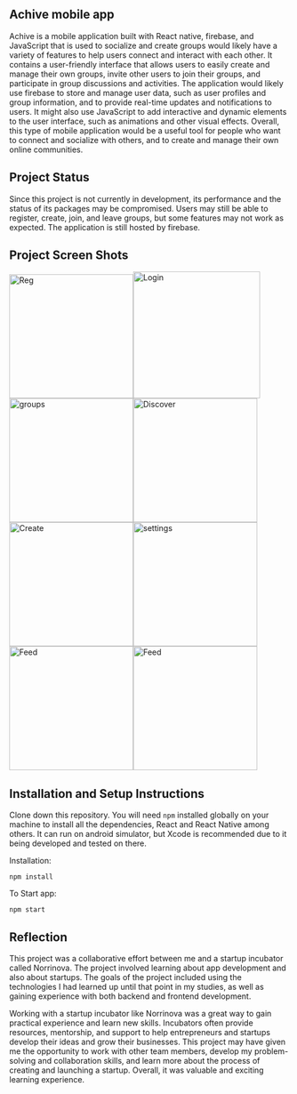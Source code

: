 
## Achive mobile app

Achive is a mobile application built with React native, firebase, and JavaScript that is used to socialize and create groups would likely have a variety of features to help users connect and interact with each other. It contains a user-friendly interface that allows users to easily create and manage their own groups, invite other users to join their groups, and participate in group discussions and activities. The application would likely use firebase to store and manage user data, such as user profiles and group information, and to provide real-time updates and notifications to users. It might also use JavaScript to add interactive and dynamic elements to the user interface, such as animations and other visual effects. Overall, this type of mobile application would be a useful tool for people who want to connect and socialize with others, and to create and manage their own online communities.

## Project Status

Since this project is not currently in development, its performance and the status of its packages may be compromised. Users may still be able to register, create, join, and leave groups, but some features may not work as expected. The application is still hosted by firebase.

## Project Screen Shots

<img width="223" alt="Reg" src="https://user-images.githubusercontent.com/69583492/206919116-5e8f70e0-d9d1-4dd8-aa0b-a53c292bf9bd.png"><img width="228" alt="Login" src="https://user-images.githubusercontent.com/69583492/206919108-e49fccc7-1495-441a-bcc7-f631a293f2fa.png"> <img width="223" alt="groups" src="https://user-images.githubusercontent.com/69583492/206919011-7d4bd9c5-066b-48cd-b13b-1479020fbeb9.png"><img width="223" alt="Discover" src="https://user-images.githubusercontent.com/69583492/206919021-3b8f96f8-b2a5-4454-921e-b8b31218fa80.png"><img width="223" alt="Create" src="https://user-images.githubusercontent.com/69583492/206919042-c490249b-87de-4763-bea2-6bfd829e5262.png"><img width="223" alt="settings" src="https://user-images.githubusercontent.com/69583492/206919026-73be84ff-d1c8-4559-b907-5b1a9b88ad60.png"><img width="223" alt="Feed" src="https://user-images.githubusercontent.com/69583492/206919033-9aa933ce-30c1-47d8-b20a-4dc21414b32f.png"><img width="223" alt="Feed" src="https://user-images.githubusercontent.com/69583492/206921792-4518873d-aee2-4ef8-8ad3-951ea970cfba.png ">





## Installation and Setup Instructions

Clone down this repository. You will need `npm` installed globally on your machine  to install all the dependencies, React and React Native among others. It can run on android simulator, but Xcode is recommended due to it being developed and tested on there. 

Installation:

`npm install`  

To Start app:

`npm start`  

## Reflection

This project was a collaborative effort between me and a startup incubator called Norrinova. The project involved learning about app development and also about startups. The goals of the project included using the technologies I had learned up until that point in my studies, as well as gaining experience with both backend and frontend development. 

Working with a startup incubator like Norrinova was a great way to gain practical experience and learn new skills. Incubators often provide resources, mentorship, and support to help entrepreneurs and startups develop their ideas and grow their businesses. This project may have given me the opportunity to work with other team members, develop my problem-solving and collaboration skills, and learn more about the process of creating and launching a startup. Overall, it was valuable and exciting learning experience.


